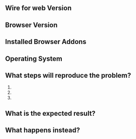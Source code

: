 <!--- 
PLEASE NOTE:
Please remember that this is a bug tracker in a source repository and not a discussion board. All developers get notified of each comment and will take the time for reading and commenting isses. We want to keep this as a place to easily track bugs in our code.
If you have a feature request that affects Wire in general, was kindly ask you to file it at https://github.com/wireapp/wire/issues. Please direct feature requests specifically targeted at wire-desktop to our regular customer support at https://support.wire.com and social media channels.
--->

## Wire for web Version
<!--- Check the the 3rd line of the source code on https://app.wire.com. -->

## Browser Version
<!--- Can be checked at http://whatsmyuseragent.org.-->

## Installed Browser Addons
<!--- Helps investigating possible compatibility issues with addons. -->

## Operating System

## What steps will reproduce the problem?
1.
2.
3.

## What is the expected result?


## What happens instead?

<!--- Please provide any additional information below. Attach a screenshot if
possible. -->
